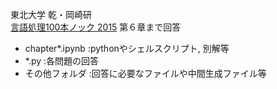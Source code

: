 東北大学 乾・岡崎研  
[言語処理100本ノック 2015](http://www.cl.ecei.tohoku.ac.jp/nlp100/) 
第６章まで回答  
  
- chapter*.ipynb :pythonやシェルスクリプト, 別解等  
- *.py :各問題の回答  
- その他フォルダ :回答に必要なファイルや中間生成ファイル等
